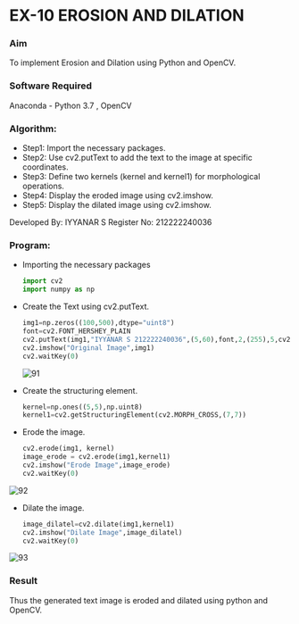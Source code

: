 # EX-10 EROSION AND DILATION
### Aim
To implement Erosion and Dilation using Python and OpenCV.
### Software Required
Anaconda - Python 3.7 , OpenCV
### Algorithm:
- Step1: Import the necessary packages.
- Step2: Use cv2.putText to add the text to the image at specific coordinates.
- Step3: Define two kernels (kernel and kernel1) for morphological operations.
- Step4: Display the eroded image using cv2.imshow.
- Step5: Display the dilated image using cv2.imshow.

Developed By: IYYANAR S
Register No: 212222240036<br>
### Program:
- Importing the necessary packages
  ``` Python
  import cv2
  import numpy as np
  ```
- Create the Text using cv2.putText.
  ```Python
  img1=np.zeros((100,500),dtype="uint8")
  font=cv2.FONT_HERSHEY_PLAIN
  cv2.putText(img1,"IYYANAR S 212222240036",(5,60),font,2,(255),5,cv2.LINE_AA)
  cv2.imshow("Original Image",img1)
  cv2.waitKey(0)
  ```
  ![91](https://github.com/Iyyanar22009120/EROSION-AND-DILATION/assets/118680259/3e5164ce-c902-46c4-89bc-1c044e5bad0e)

- Create the structuring element.
  ```Python
  kernel=np.ones((5,5),np.uint8)
  kernel1=cv2.getStructuringElement(cv2.MORPH_CROSS,(7,7))
  ```
- Erode the image.
  ```Python
  cv2.erode(img1, kernel)
  image_erode = cv2.erode(img1,kernel1)
  cv2.imshow("Erode Image",image_erode)
  cv2.waitKey(0)
  ```
![92](https://github.com/Iyyanar22009120/EROSION-AND-DILATION/assets/118680259/8af6158e-d451-4663-9725-a0794291b7f1)

- Dilate the image.
  ```Python
  image_dilatel=cv2.dilate(img1,kernel1)
  cv2.imshow("Dilate Image",image_dilatel)
  cv2.waitKey(0)
  ```
![93](https://github.com/Iyyanar22009120/EROSION-AND-DILATION/assets/118680259/462a71b5-1a07-4998-ac96-a12a55208ff9)

### Result
Thus the generated text image is eroded and dilated using python and OpenCV.
